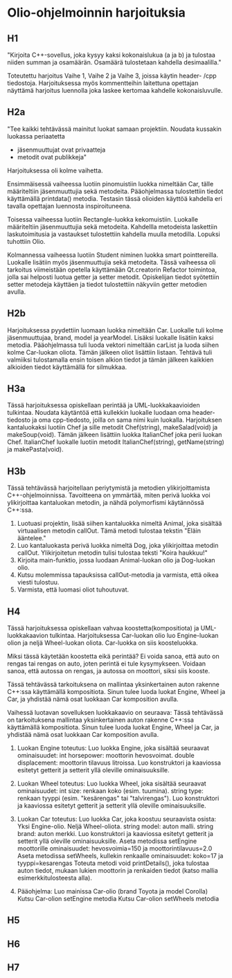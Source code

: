 # Olio-ohjelmoinnin harjoituksia

## H1

"Kirjoita C++-sovellus, joka kysyy kaksi kokonaislukua (a ja b) ja tulostaa niiden summan ja osamäärän. Osamäärä tulostetaan kahdella desimaalilla."

Toteutettu harjoitus Vaihe 1, Vaihe 2 ja Vaihe 3, joissa käytin header- /cpp tiedostoja.
Harjoituksessa myös kommentteihin laitettuna opettajan näyttämä harjoitus luennolla joka laskee kertomaa kahdelle kokonaisluvulle. 

## H2a

"Tee kaikki tehtävässä mainitut luokat samaan projektiin. Noudata kussakin luokassa periaatetta
<ul>
<li>jäsenmuuttujat ovat privaatteja</li>
<li>metodit ovat publikkeja"</li>
</ul>

Harjoituksessa oli kolme vaihetta.

Ensimmäisessä vaiheessa luotiin pinomuistiin luokka nimeltään Car, tälle määriteltiin jäsenmuuttujia sekä metodeita.
Pääohjelmassa tulostettiin tiedot käyttämällä printdata() metodia.
Testasin tässä olioiden käyttöä kahdella eri tavalla opettajan luennosta inspiroituneena.

Toisessa vaiheessa luotiin Rectangle-luokka kekomuistiin. Luokalle määriteltiin jäsenmuuttujia sekä metodeita.
Kahdellla metodeista laskettiin laskutoimitusia ja vastaukset tulostettiin kahdella muulla metodilla. Lopuksi tuhottiin Olio.

Kolmannessa vaiheessa luotiin Student niminen luokka smart pointtereilla. Luokalle lisätiin myös jäsenmuuttujia sekä metodeita. 
Tässä vaiheessa oli tarkoitus viimeistään opetella käyttämään Qt.creatorin Refactor toimintoa, jolla sai helposti luotua getter ja setter metodit.
Opiskelijan tiedot syötettiin setter metodeja käyttäen ja tiedot tulostettiin näkyviin getter metodien avulla. 


## H2b

Harjoituksessa pyydettiin luomaan luokka nimeltään Car.
Luokalle tuli kolme jäsenmuuttujaa, brand, model ja yearModel. Lisäksi luokalle lisätiin kaksi metodia.
Pääohjelmassa tuli luoda vektori nimeltään carList ja luoda siihen kolme Car-luokan oliota. Tämän jälkeen oliot lisättiin listaan.
Tehtävä tuli valmiiksi tulostamalla ensin toisen alkion tiedot ja tämän jälkeen kaikkien alkioiden tiedot käyttämällä for silmukkaa. 

## H3a

Tässä harjoituksessa opiskellaan perintää ja UML-luokkakaavioiden tulkintaa.
Noudata käytäntöä että kullekkin luokalle luodaan oma header-tiedosto ja oma cpp-tiedosto, joilla on sama nimi kuin luokalla.
Harjoituksen kantaluokaksi luotiin Chef ja sille metodit Chef(string), makeSalad(void) ja makeSoup(void).
Tämän jälkeen lisättiin luokka ItalianChef joka perii luokan Chef.
ItalianChef luokalle luotiin metodit ItalianChef(string), getName(string) ja makePasta(void).

## H3b

Tässä tehtävässä harjoitellaan periytymistä ja metodien ylikirjoittamista C++-ohjelmoinnissa.
Tavoitteena on ymmärtää, miten perivä luokka voi ylikirjoittaa kantaluokan metodin, ja nähdä polymorfismi käytännössä C++:ssa.

1. Luotuasi projektin, lisää siihen kantaluokka nimeltä Animal, joka sisältää virtuaalisen metodin callOut. Tämä metodi tulostaa tekstin "Eläin ääntelee."
2. Luo kantaluokasta perivä luokka nimeltä Dog, joka ylikirjoittaa metodin callOut. Ylikirjoitetun metodin tulisi tulostaa teksti "Koira haukkuu!"
3. Kirjoita main-funktio, jossa luodaan Animal-luokan olio ja Dog-luokan olio.
4. Kutsu molemmissa tapauksissa callOut-metodia ja varmista, että oikea viesti tulostuu.
5. Varmista, että luomasi oliot tuhoutuvat.

## H4

Tässä harjoituksessa opiskellaan vahvaa koostetta(kompositiota) ja UML-luokkakaavion tulkintaa. Harjoituksessa Car-luokan olio luo Engine-luokan olion ja neljä Wheel-luokan oliota. Car-luokka on siis koosteluokka.

Miksi tässä käytetään koostetta eikä perintää?
Ei voida sanoa, että auto on rengas tai rengas on auto, joten perintä ei tule kysymykseen.
Voidaan sanoa, että autossa on rengas, ja autossa on moottori, siksi siis kooste.

Tässä tehtävässä tarkoituksena on mallintaa yksinkertainen auton rakenne C++:ssa käyttämällä kompositiota. Sinun tulee luoda luokat Engine, Wheel ja Car, ja yhdistää nämä osat luokkaan Car komposition avulla.

Vaihessä luotavan sovelluksen luokkakaavio on seuraava:
Tässä tehtävässä on tarkoituksena mallintaa yksinkertainen auton rakenne C++:ssa käyttämällä kompositiota. Sinun tulee luoda luokat Engine, Wheel ja Car,
ja yhdistää nämä osat luokkaan Car komposition avulla.

1. Luokan Engine toteutus:
Luo luokka Engine, joka sisältää seuraavat ominaisuudet:
int horsepower: moottorin hevosvoimat.
double displacement: moottorin tilavuus litroissa.
Luo konstruktori ja kaaviossa esitetyt getterit ja setterit yllä oleville ominaisuuksille.

2. Luokan Wheel toteutus:
Luo luokka Wheel, joka sisältää seuraavat ominaisuudet:
int size: renkaan koko (esim. tuumina).
string type: renkaan tyyppi (esim. "kesärengas" tai "talvirengas").
Luo konstruktori ja kaaviossa esitetyt getterit ja setterit yllä oleville ominaisuuksille.

3. Luokan Car toteutus:
Luo luokka Car, joka koostuu seuraavista osista:
Yksi Engine-olio.
Neljä Wheel-oliota.
string model: auton malli.
string brand: auton merkki.
Luo konstruktori ja kaaviossa esitetyt getterit ja setterit yllä oleville ominaisuuksille.
Aseta metodissa setEngine moottorille ominaisuudet: hevosvoimia=150 ja moottorintilavuus=2.0
Aseta metodissa setWheels, kullekin renkaalle ominaisuudet: koko=17 ja tyyppi=kesarengas
Toteuta metodi void printDetails(), joka tulostaa auton tiedot, mukaan lukien moottorin ja renkaiden tiedot (katso mallia esimerkkitulosteesta alla).

4. Pääohjelma:
Luo mainissa
Car-olio (brand Toyota ja model Corolla)
Kutsu Car-olion setEngine metodia
Kutsu Car-olion setWheels metodia



## H5

## H6

## H7